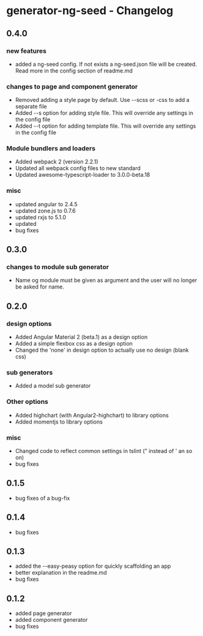 # generator-ng-seed - Changelog

## 0.4.0
### new features
* added a ng-seed config. If not exists a ng-seed.json file will be created. Read more in the config section of readme.md

### changes to page and component generator
* Removed adding a style page by default. Use --scss or -css to add a separate file
* Added --s option for adding style file. This will override any settings in the config file
* Added --t option for adding template file. This will override any settings in the config file

### Module bundlers and loaders
* Added webpack 2 (version 2.2.1)
* Updated all webpack config files to new standard
* Updated awesome-typescript-loader to 3.0.0-beta.18

### misc
* updated angular to 2.4.5
* updated zone.js to 0.7.6
* updated rxjs to 5.1.0
* updated 
* bug fixes


## 0.3.0

### changes to module sub generator
* Name og module must be given as argument and the user will no longer be asked for name.

## 0.2.0

### design options
* Added Angular Material 2 (beta.1) as a design option
* Added a simple flexbox css as a design option
* Changed the 'none' in design option to actually use no design (blank css)

### sub generators
* Added a model sub generator

### Other options
* Added highchart (with Angular2-highchart) to library options
* Added momentjs to library options

### misc
* Changed code to reflect common settings in tslint (" instead of ' an so on)
* bug fixes

## 0.1.5 

* bug fixes of a bug-fix

## 0.1.4

* bug fixes


## 0.1.3

* added the --easy-peasy option for quickly scaffolding an app
* better explanation in the readme.md
* bug fixes

## 0.1.2

* added page generator
* added component generator
* bug fixes
